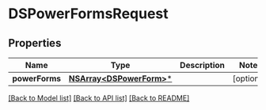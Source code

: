 # DSPowerFormsRequest

## Properties
Name | Type | Description | Notes
------------ | ------------- | ------------- | -------------
**powerForms** | [**NSArray&lt;DSPowerForm&gt;***](DSPowerForm.md) |  | [optional] 

[[Back to Model list]](../README.md#documentation-for-models) [[Back to API list]](../README.md#documentation-for-api-endpoints) [[Back to README]](../README.md)


